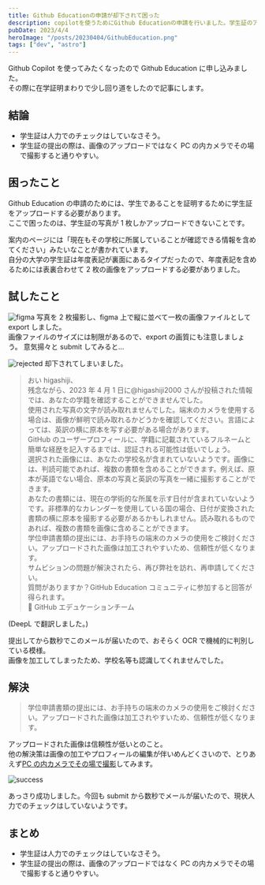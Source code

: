 ```yaml
---
title: Github Educationの申請が却下されて困った
description: copilotを使うためにGithub Educationの申請を行いました。学生証のアップロードがrejectされて困った。
pubDate: 2023/4/4
heroImage: "/posts/20230404/GithubEducation.png"
tags: ["dev", "astro"]
---
```


Github Copilot を使ってみたくなったので Github Education に申し込みました。  
その際に在学証明まわりで少し回り道をしたので記事にします。

## 結論

- 学生証は人力でのチェックはしていなさそう。
- 学生証の提出の際は、画像のアップロードではなく PC の内カメラでその場で撮影すると通りやすい。

## 困ったこと

Github Education の申請のためには、学生であることを証明するために学生証をアップロードする必要があります。  
ここで困ったのは、学生証の写真が 1 枚しかアップロードできないことです。

案内のページには「現在もその学校に所属していることが確認できる情報を含めてください」みたいなことが書かれています。  
自分の大学の学生証は年度表記が裏面にあるタイプだったので、年度表記を含めるためには表裏合わせて 2 枚の画像をアップロードする必要がありました。

## 試したこと

![figma](/posts/20230404/figma.png)
写真を 2 枚撮影し、figma 上で縦に並べて一枚の画像ファイルとして export しました。  
画像ファイルのサイズには制限があるので、export の画質にも注意しましょう。
意気揚々と submit してみると...

![rejected](/posts/20230404/rejected.png)
却下されてしまいました。

> おい higashiji、  
> 残念ながら、2023 年 4 月 1 日に@higashiji2000 さんが投稿された情報では、あなたの学籍を確認することができませんでした。  
> 使用された写真の文字が読み取れませんでした。端末のカメラを使用する場合は、画像が鮮明で読み取れるかどうかを確認してください。言語によっては、英訳の横に原本を写す必要がある場合があります。  
> GitHub のユーザープロフィールに、学籍に記載されているフルネームと簡単な経歴を記入するまでは、認証される可能性は低いでしょう。  
> 選択された画像には、あなたの学校名が含まれていないようです。画像には、判読可能であれば、複数の書類を含めることができます。例えば、原本が英語でない場合、原本の写真と英訳の写真を一緒に撮影することができます。  
> あなたの書類には、現在の学術的な所属を示す日付が含まれていないようです。非標準的なカレンダーを使用している国の場合、日付が変換された書類の横に原本を撮影する必要があるかもしれません。読み取れるものであれば、複数の書類を画像に含めることができます。  
> 学位申請書類の提出には、お手持ちの端末のカメラの使用をご検討ください。アップロードされた画像は加工されやすいため、信頼性が低くなります。  
> サムビションの問題が解決されたら、再び弊社を訪れ、再申請してください。  
> 質問がありますか？GitHub Education コミュニティに参加すると回答が得られます。  
> 💖 GitHub エデュケーションチーム

(DeepL で翻訳しました。)

提出してから数秒でこのメールが届いたので、おそらく OCR で機械的に判別している模様。  
画像を加工してしまったため、学校名等も認識してくれませんでした。

## 解決

> 学位申請書類の提出には、お手持ちの端末のカメラの使用をご検討ください。アップロードされた画像は加工されやすいため、信頼性が低くなります。

アップロードされた画像は信頼性が低いとのこと。  
他の解決策は画像の加工やプロフィールの編集が伴いめんどくさいので、とりあえず<u>PC の内カメラでその場で撮影</u>してみます。

![success](/posts/20230404/success.png)

あっさり成功しました。今回も submit から数秒でメールが届いたので、現状人力でのチェックはしていないようです。

## まとめ

- 学生証は人力でのチェックはしていなさそう。
- 学生証の提出の際は、画像のアップロードではなく PC の内カメラでその場で撮影すると通りやすい。
